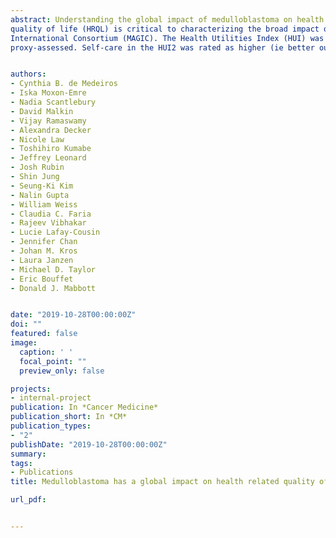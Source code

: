 ```yaml
---
abstract: Understanding the global impact of medulloblastoma on health related
quality of life (HRQL) is critical to characterizing the broad impact of this disease and realizing the benefits of modern treatments. We evaluated HRQL in an international cohort of pediatric medulloblastoma patients. Methods: Seventy-six patients were selected from 10 sites across North America, Europe, and Asia, who participated in the Medulloblastoma Advanced Genomics
International Consortium (MAGIC). The Health Utilities Index (HUI) was administered to patients and/or parents at each site. Responses were used to determine overall HRQL and attributes (ie specific subdomains). The impact of various demographic and medical variables on HRQL was considered—including molecular subgroup.  Results: The majority of patients reported having moderate or severe overall burden of morbidity for both the HUI2 and HUI3 (HUI2 = 60%; HUI3 = 72.1%) when
proxy-assessed. Self-care in the HUI2 was rated as higher (ie better outcome) for patients from Western versus Eastern sites, P = .02. Patients with nonmetastatic status had higher values (ie better outcomes) for the HUI3 hearing, HUI3 pain, and HUI2 pain, all P < .05. Patients treated with a gross total resection also had better outcomes for the HUI3 hearing (P = .04). However, those who underwent a gross total resection reported having worse outcomes on the HUI3 vision (P = .02). No differences in HRQL were evident as a function of subgroup. Conclusions: By examining an international sample of survivors, we characterizedthe worldwide impact of medulloblastoma. This is a critical first step in developing global standards for evaluating long-term outcomes.


authors:
- Cynthia B. de Medeiros
- Iska Moxon-Emre
- Nadia Scantlebury
- David Malkin
- Vijay Ramaswamy
- Alexandra Decker
- Nicole Law
- Toshihiro Kumabe
- Jeffrey Leonard
- Josh Rubin
- Shin Jung
- Seung-Ki Kim
- Nalin Gupta
- William Weiss
- Claudia C. Faria
- Rajeev Vibhakar
- Lucie Lafay-Cousin
- Jennifer Chan
- Johan M. Kros
- Laura Janzen
- Michael D. Taylor
- Eric Bouffet
- Donald J. Mabbott


date: "2019-10-28T00:00:00Z"
doi: ""
featured: false
image:
  caption: ' '
  focal_point: ""
  preview_only: false

projects:
- internal-project
publication: In *Cancer Medicine*
publication_short: In *CM*
publication_types:
- "2"
publishDate: "2019-10-28T00:00:00Z"
summary: 
tags:
- Publications
title: Medulloblastoma has a global impact on health related quality of life - Findings from an international cohort (2020)

url_pdf: 


---
```

